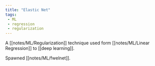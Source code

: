 ```yaml
---
title: "Elastic Net"
tags:
 - ML
 - regression
 - regularization
---
```


A [[notes/ML/Regularization]] technique used form [[notes/ML/Linear Regression]] to [[deep learning]].


Spawned [[notes/ML/fwelnet]].